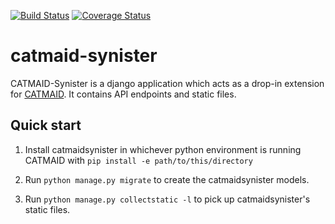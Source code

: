 [![Build Status](https://travis-ci.org/tomka/catmaid-synister.svg?branch=master)](https://travis-ci.org/tomka/catmaid-synister)
[![Coverage Status](https://coveralls.io/repos/github/tomka/catmaid-synister/badge.svg?branch=master)](https://coveralls.io/github/tomka/catmaid-synister?branch=master)

# catmaid-synister

CATMAID-Synister is a django application which acts as a drop-in
extension for [CATMAID](http://www.catmaid.org). It contains API
endpoints and static files.

## Quick start

1. Install catmaidsynister in whichever python environment is running
CATMAID with `pip install -e path/to/this/directory`

2. Run `python manage.py migrate` to create the catmaidsynister models.

3. Run `python manage.py collectstatic -l` to pick up
catmaidsynister's static files.
